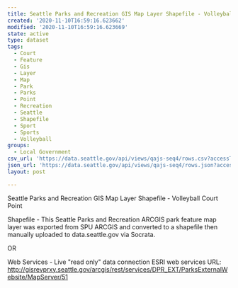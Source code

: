 ```yaml
---
title: Seattle Parks and Recreation GIS Map Layer Shapefile - Volleyball Court Point
created: '2020-11-10T16:59:16.623662'
modified: '2020-11-10T16:59:16.623669'
state: active
type: dataset
tags:
  - Court
  - Feature
  - Gis
  - Layer
  - Map
  - Park
  - Parks
  - Point
  - Recreation
  - Seattle
  - Shapefile
  - Sport
  - Sports
  - Volleyball
groups:
  - Local Government
csv_url: 'https://data.seattle.gov/api/views/qajs-seq4/rows.csv?accessType=DOWNLOAD'
json_url: 'https://data.seattle.gov/api/views/qajs-seq4/rows.json?accessType=DOWNLOAD'
layout: post

---
```

Seattle Parks and Recreation GIS Map Layer Shapefile - Volleyball Court Point

Shapefile - This Seattle Parks and Recreation ARCGIS park feature map layer was exported from SPU ARCGIS and converted to a shapefile then manually uploaded to data.seattle.gov via Socrata.

OR

Web Services - Live "read only" data connection ESRI web services URL: http://gisrevprxy.seattle.gov/arcgis/rest/services/DPR_EXT/ParksExternalWebsite/MapServer/51
